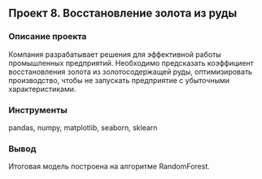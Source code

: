 ## Проект 8. Восстановление золота из руды

### Описание проекта

Компания разрабатывает решения для эффективной работы промышленных предприятий. Необходимо предсказать коэффициент восстановления золота из золотосодержащей руды, оптимизировать производство, чтобы не запускать предприятие с убыточными характеристиками.

### Инструменты
pandas, numpy, matplotlib, seaborn, sklearn

### Вывод
Итоговая модель построена на алгоритме RandomForest.
